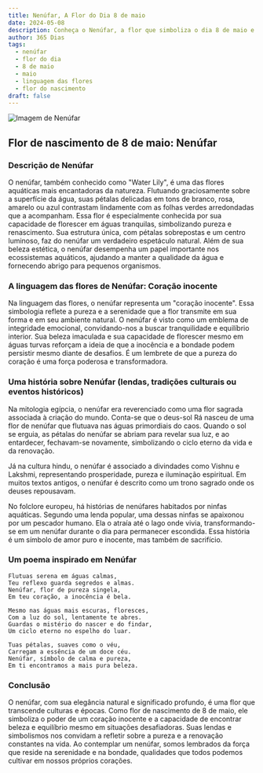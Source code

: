 ```yaml
---
title: Nenúfar, A Flor do Dia 8 de maio
date: 2024-05-08
description: Conheça o Nenúfar, a flor que simboliza o dia 8 de maio e seu significado 'Coração inocente'. Explore a beleza e o simbolismo desta flor encantadora.
author: 365 Dias
tags:
  - nenúfar
  - flor do dia
  - 8 de maio
  - maio
  - linguagem das flores
  - flor do nascimento
draft: false
---
```


![Imagem de Nenúfar](https://cdn.pixabay.com/photo/2017/06/17/21/21/water-lilies-2413578_1280.jpg#center)


## Flor de nascimento de 8 de maio: Nenúfar

### Descrição de Nenúfar

O nenúfar, também conhecido como "Water Lily", é uma das flores aquáticas mais encantadoras da natureza. Flutuando graciosamente sobre a superfície da água, suas pétalas delicadas em tons de branco, rosa, amarelo ou azul contrastam lindamente com as folhas verdes arredondadas que a acompanham. Essa flor é especialmente conhecida por sua capacidade de florescer em águas tranquilas, simbolizando pureza e renascimento. Sua estrutura única, com pétalas sobrepostas e um centro luminoso, faz do nenúfar um verdadeiro espetáculo natural. Além de sua beleza estética, o nenúfar desempenha um papel importante nos ecossistemas aquáticos, ajudando a manter a qualidade da água e fornecendo abrigo para pequenos organismos.

### A linguagem das flores de Nenúfar: Coração inocente

Na linguagem das flores, o nenúfar representa um "coração inocente". Essa simbologia reflete a pureza e a serenidade que a flor transmite em sua forma e em seu ambiente natural. O nenúfar é visto como um emblema de integridade emocional, convidando-nos a buscar tranquilidade e equilíbrio interior. Sua beleza imaculada e sua capacidade de florescer mesmo em águas turvas reforçam a ideia de que a inocência e a bondade podem persistir mesmo diante de desafios. É um lembrete de que a pureza do coração é uma força poderosa e transformadora.

### Uma história sobre Nenúfar (lendas, tradições culturais ou eventos históricos)

Na mitologia egípcia, o nenúfar era reverenciado como uma flor sagrada associada à criação do mundo. Conta-se que o deus-sol Rá nasceu de uma flor de nenúfar que flutuava nas águas primordiais do caos. Quando o sol se erguia, as pétalas do nenúfar se abriam para revelar sua luz, e ao entardecer, fechavam-se novamente, simbolizando o ciclo eterno da vida e da renovação.

Já na cultura hindu, o nenúfar é associado a divindades como Vishnu e Lakshmi, representando prosperidade, pureza e iluminação espiritual. Em muitos textos antigos, o nenúfar é descrito como um trono sagrado onde os deuses repousavam.

No folclore europeu, há histórias de nenúfares habitados por ninfas aquáticas. Segundo uma lenda popular, uma dessas ninfas se apaixonou por um pescador humano. Ela o atraía até o lago onde vivia, transformando-se em um nenúfar durante o dia para permanecer escondida. Essa história é um símbolo de amor puro e inocente, mas também de sacrifício.

### Um poema inspirado em Nenúfar

```
Flutuas serena em águas calmas,  
Teu reflexo guarda segredos e almas.  
Nenúfar, flor de pureza singela,  
Em teu coração, a inocência é bela.  

Mesmo nas águas mais escuras, floresces,  
Com a luz do sol, lentamente te abres.  
Guardas o mistério do nascer e do findar,  
Um ciclo eterno no espelho do luar.  

Tuas pétalas, suaves como o véu,  
Carregam a essência de um doce céu.  
Nenúfar, símbolo de calma e pureza,  
Em ti encontramos a mais pura beleza.
```

### Conclusão

O nenúfar, com sua elegância natural e significado profundo, é uma flor que transcende culturas e épocas. Como flor de nascimento de 8 de maio, ele simboliza o poder de um coração inocente e a capacidade de encontrar beleza e equilíbrio mesmo em situações desafiadoras. Suas lendas e simbolismos nos convidam a refletir sobre a pureza e a renovação constantes na vida. Ao contemplar um nenúfar, somos lembrados da força que reside na serenidade e na bondade, qualidades que todos podemos cultivar em nossos próprios corações.